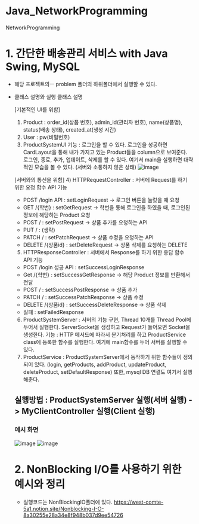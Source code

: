 # Java_NetworkProgramming
NetworkProgramming

# 1. 간단한 배송관리 서비스 with Java Swing, MySQL
- 해당 프로젝트의ㅡ problem 폴더의 하위폴더에서 실행할 수 있다.
- 클래스 설명와 실행 클래스 설명
  
  [기본적인 UI를 위함]
  1) Product : order_id(상품 번호), admin_id(관리자 번호), name(상품명), status(배송 상태), created_at(생성 시간)
  2) User : pw(비밀번호)
  3) ProductSystemUI
    기능 : 로그인을 할 수 있다. 로그인을 성공하면 CardLayout을 통해 내가 가지고 있는 Product들을 column으로 보여준다.
          로그인, 종료, 추가, 업데이트, 삭제를 할 수 있다.
          여기서 main을 실행하면 대략적인 모습을 볼 수 있다. (서버와 소통하지 않은 상태)
          ![image](https://user-images.githubusercontent.com/57055730/206972397-a8762e23-18e6-4f72-9758-eff02ab6fde0.png)
  
  [서버와의 통신을 위함]
  4) HTTPRequestController : 서버에 Request를 하기 위한 요청 함수 API
    기능  
    - POST /login API : setLoginRequest -> 로그인 버튼을 눌렀을 때 요청
    - GET /{학번} : setGetRequest -> 학번을 통해 로그인을 하였을 때, 로그인된 정보에 해당하는 Product 요청
    - POST / : setPostRequest -> 상품 추가를 요청하는 API
    - PUT / : (생략)
    - PATCH / : setPatchRequest -> 상품 수정을 요청하는 API
    - DELETE /{상품id} : setDeleteRequest -> 상품 삭제를 요청하는 DELETE
   5) HTTPResponseController : 서버에서 Response를 하기 위한 응답 함수 API
    기능
    - POST /login 성공 API : setSuccessLoginResponse
    - Get /{학번} : setSuccessGetResponse -> 해당 Product 정보를 반환해서 전달
    - POST / : setSuccessPostResponse -> 상품 추가
    - PATCH / : setSuccessPatchResponse -> 상품 수정
    - DELETE /{상품id} : setSuccessDeleteResponse -> 상품 삭제
    - 실패 : setFailedResponse
   6) ProductSystemServer : 서버의 기능 구현, Thread 10개를 Thread Pool에 두어서 실행한다. 
   ServerSocket을 생성하고 Request가 들어오면 Socket을 생성한다.
    기능 : HTTP 메서드에 따라서 분기처리를 하고 ProductService class에 등록한 함수를 실행한다. 
      여기에 main함수를 두어 서버를 실행할 수 있다.
   7) ProductService : ProductSystemServer에서 동작하기 위한 함수들이 정의되어 있다. 
      (login, getProducts, addProduct, updateProduct, deleteProduct, setDefaultResponse)
        또한, mysql DB 연결도 여기서 실행해준다.
  
  ## 실행방법 : ProductSystemServer 실행(서버 실행) -> MyClientController 실행(Client 실행)
  ### 예시 화면
  ![image](https://user-images.githubusercontent.com/57055730/206975979-39ec23a4-10fd-40cc-81b4-41b9a31eba54.png)
  ![image](https://user-images.githubusercontent.com/57055730/206976006-a4453677-e3d1-4b8e-81e3-1030c11ab881.png)
  
  # 2. NonBlocking I/O를 사용하기 위한 예시와 정리
  - 실행코드는 NonBlockingIO폴더에 있다.
  https://west-comte-5a1.notion.site/Nonblocking-I-O-8a30255e28a34e8f948b037d9ee54726

    
  

